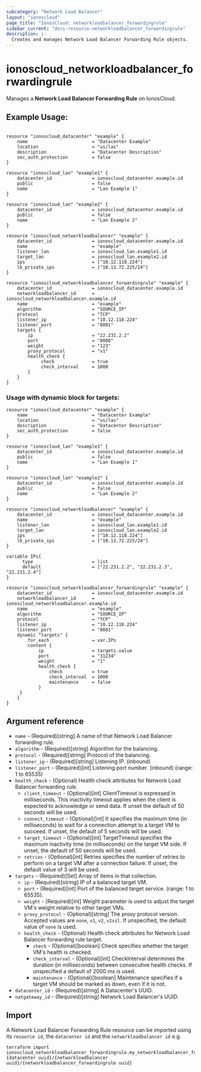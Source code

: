 ```yaml
---
subcategory: "Network Load Balancer"
layout: "ionoscloud"
page_title: "IonosCloud: networkloadbalancer_forwardingrule"
sidebar_current: "docs-resource-networkloadbalancer_forwardingrule"
description: |-
  Creates and manages Network Load Balancer Forwarding Rule objects.
---
```


# ionoscloud_networkloadbalancer_forwardingrule

Manages a **Network Load Balancer Forwarding Rule** on IonosCloud.

## Example Usage:

```hcl

resource "ionoscloud_datacenter" "example" {
	name                        = "Datacenter Example"
	location                    = "us/las"
	description                 = "Datacenter Description"
	sec_auth_protection         = false
}

resource "ionoscloud_lan" "example1" {
    datacenter_id               = ionoscloud_datacenter.example.id
    public                      = false
    name                        = "Lan Example 1"
}

resource "ionoscloud_lan" "example2" {
    datacenter_id               = ionoscloud_datacenter.example.id
    public                      = false
    name                        = "Lan Example 2"
}

resource "ionoscloud_networkloadbalancer" "example" {
    datacenter_id               = ionoscloud_datacenter.example.id
    name                        = "example"
    listener_lan                = ionoscloud_lan.example1.id
    target_lan                  = ionoscloud_lan.example2.id
    ips                         = ["10.12.118.224"]
    lb_private_ips              = ["10.13.72.225/24"]
}

resource "ionoscloud_networkloadbalancer_forwardingrule" "example" {
    datacenter_id               = ionoscloud_datacenter.example.id
    networkloadbalancer_id      = ionoscloud_networkloadbalancer.example.id
    name                        = "example"
    algorithm                   = "SOURCE_IP"
    protocol                    = "TCP"
    listener_ip                 = "10.12.118.224"
    listener_port               = "8081"
    targets {
        ip                      = "22.231.2.2"
        port                    = "8080"
        weight                  = "123"
        proxy_protocol          = "v1"
        health_check {
             check              = true
             check_interval     = 1000
        }
    }
}
```

### Usage with dynamic block for targets:
```hcl
resource "ionoscloud_datacenter" "example" {
	name                        = "Datacenter Example"
	location                    = "us/las"
	description                 = "Datacenter Description"
	sec_auth_protection         = false
}

resource "ionoscloud_lan" "example1" {
    datacenter_id               = ionoscloud_datacenter.example.id
    public                      = false
    name                        = "Lan Example 1"
}

resource "ionoscloud_lan" "example2" {
    datacenter_id               = ionoscloud_datacenter.example.id
    public                      = false
    name                        = "Lan Example 2"
}

resource "ionoscloud_networkloadbalancer" "example" {
    datacenter_id               = ionoscloud_datacenter.example.id
    name                        = "example"
    listener_lan                = ionoscloud_lan.example1.id
    target_lan                  = ionoscloud_lan.example2.id
    ips                         = ["10.12.118.224"]
    lb_private_ips              = ["10.13.72.225/24"]
}

variable IPs{
      type                      = list
      default                   = ["22.231.2.2", "22.231.2.3", "22.231.2.4"]
}

resource "ionoscloud_networkloadbalancer_forwardingrule" "example" {
    datacenter_id               = ionoscloud_datacenter.example.id
    networkloadbalancer_id      = ionoscloud_networkloadbalancer.example.id
    name                        = "example"
    algorithm                   = "SOURCE_IP"
    protocol                    = "TCP"
    listener_ip                 = "10.12.118.224"
    listener_port               = "8081"
    dynamic "targets" {
        for_each                = var.IPs
        content {
            ip                  = targets.value
            port                = "31234"
            weight              = "1"
            health_check {
                check           = true
                check_interval  = 1000
                maintenance     = false
            }
     }
    }
}
```

## Argument reference

- `name` - (Required)[string] A name of that Network Load Balancer forwarding rule.
- `algorithm` - (Required)[string] Algorithm for the balancing.
- `protocol` - (Required)[string] Protocol of the balancing.
- `listener_ip` - (Required)[string] Listening IP. (inbound)
- `listener_port` - (Required)[int] Listening port number. (inbound) (range: 1 to 65535)
- `health_check` - (Optional) Health check attributes for Network Load Balancer forwarding rule.
    - `client_timeout` - (Optional)[int] ClientTimeout is expressed in milliseconds. This inactivity timeout applies when the client is expected to acknowledge or send data. If unset the default of 50 seconds will be used.
    - `connect_timeout` - (Optional)[int] It specifies the maximum time (in milliseconds) to wait for a connection attempt to a target VM to succeed. If unset, the default of 5 seconds will be used.
    - `target_timeout` - (Optional)[int] TargetTimeout specifies the maximum inactivity time (in milliseconds) on the target VM side. If unset, the default of 50 seconds will be used.
    - `retries` - (Optional)[int] Retries specifies the number of retries to perform on a target VM after a connection failure. If unset, the default value of 3 will be used.
- `targets` - (Required)[Set] Array of items in that collection.
    - `ip` - (Required)[string] IP of a balanced target VM.
    - `port` - (Required)[int] Port of the balanced target service. (range: 1 to 65535).
    - `weight` - (Required)[int] Weight parameter is used to adjust the target VM's weight relative to other target VMs.
    - `proxy_protocol` - (Optional)[string] The proxy protocol version. Accepted values are `none`, `v1`, `v2`, `v2ssl`. If unspecified, the default value of `none` is used.
    - `health_check` - (Optional) Health check attributes for Network Load Balancer forwarding rule target.
         - `check` - (Optional)[boolean] Check specifies whether the target VM's health is checked.
         - `check_interval` - (Optional)[int] CheckInterval determines the duration (in milliseconds) between consecutive health checks. If unspecified a default of 2000 ms is used.
         - `maintenance` - (Optional)[boolean] Maintenance specifies if a target VM should be marked as down, even if it is not.
- `datacenter_id` - (Required)[string] A Datacenter's UUID.
- `natgateway_id` - (Required)[string] Network Load Balancer's UUID.

## Import

A Network Load Balancer Forwarding Rule resource can be imported using its `resource id`, the `datacenter id` and the `networkloadbalancer id` e.g.

```shell
terraform import ionoscloud_networkloadbalancer_forwardingrule.my_networkloadbalancer_forwardingrule {datacenter uuid}/{networkloadbalancer uuid}/{networkloadbalancer_forwardingrule uuid}
```